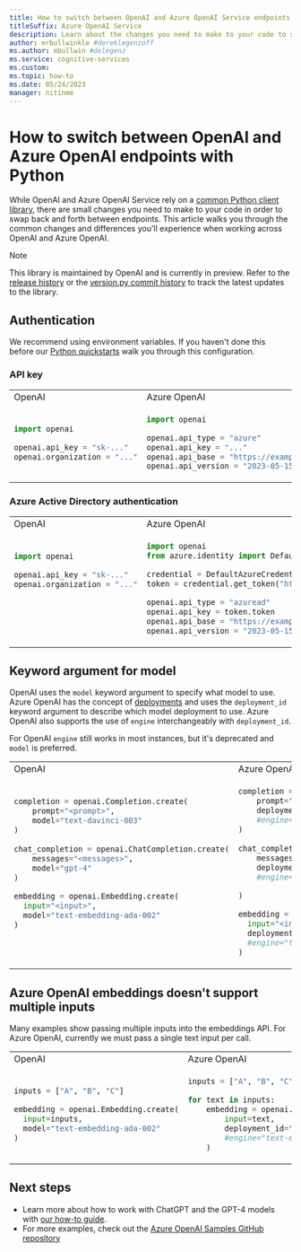 ```yaml
---
title: How to switch between OpenAI and Azure OpenAI Service endpoints with Python
titleSuffix: Azure OpenAI Service
description: Learn about the changes you need to make to your code to swap back and forth between OpenAI and Azure OpenAI endpoints.
author: mrbullwinkle #dereklegenzoff
ms.author: mbullwin #delegenz
ms.service: cognitive-services
ms.custom: 
ms.topic: how-to
ms.date: 05/24/2023
manager: nitinme
---
```


# How to switch between OpenAI and Azure OpenAI endpoints with Python

While OpenAI and Azure OpenAI Service rely on a [common Python client library](https://github.com/openai/openai-python), there are small changes you need to make to your code in order to swap back and forth between endpoints. This article walks you through the common changes and differences you'll experience when working across OpenAI and Azure OpenAI.

> [!NOTE]
> This library is maintained by OpenAI and is currently in preview. Refer to the [release history](https://github.com/openai/openai-python/releases) or the [version.py commit history](https://github.com/openai/openai-python/commits/main/openai/version.py) to track the latest updates to the library.

## Authentication

We recommend using environment variables. If you haven't done this before our [Python quickstarts](../quickstart.md) walk you through this configuration.

### API key

<table>
<tr>
<td> OpenAI </td> <td> Azure OpenAI </td>
</tr>
<tr>
<td>

```python
import openai

openai.api_key = "sk-..."
openai.organization = "..."


```

</td>
<td>

```python
import openai

openai.api_type = "azure"
openai.api_key = "..."
openai.api_base = "https://example-endpoint.openai.azure.com"
openai.api_version = "2023-05-15"  # subject to change
```

</td>
</tr>
</table>

### Azure Active Directory authentication

<table>
<tr>
<td> OpenAI </td> <td> Azure OpenAI </td>
</tr>
<tr>
<td>

```python
import openai

openai.api_key = "sk-..."
openai.organization = "..."






```

</td>
<td>

```python
import openai
from azure.identity import DefaultAzureCredential

credential = DefaultAzureCredential()
token = credential.get_token("https://cognitiveservices.azure.com/.default")

openai.api_type = "azuread"
openai.api_key = token.token
openai.api_base = "https://example-endpoint.openai.azure.com"
openai.api_version = "2023-05-15"  # subject to change
```

</td>
</tr>
</table>

## Keyword argument for model

OpenAI uses the `model` keyword argument to specify what model to use. Azure OpenAI has the concept of [deployments](/azure/cognitive-services/openai/how-to/create-resource?pivots=web-portal#deploy-a-model) and uses the `deployment_id` keyword argument to describe which model deployment to use. Azure OpenAI also supports the use of `engine` interchangeably with `deployment_id`.

For OpenAI `engine` still works in most instances, but it's deprecated and `model` is preferred.

<table>
<tr>
<td> OpenAI </td> <td> Azure OpenAI </td>
</tr>
<tr>
<td>

```python
completion = openai.Completion.create(
    prompt="<prompt>",
    model="text-davinci-003"
)
  
chat_completion = openai.ChatCompletion.create(
    messages="<messages>",
    model="gpt-4"
)

embedding = openai.Embedding.create(
  input="<input>",
  model="text-embedding-ada-002"
)




```

</td>
<td>

```python
completion = openai.Completion.create(
    prompt="<prompt>",
    deployment_id="text-davinci-003"
    #engine="text-davinci-003" 
)
  
chat_completion = openai.ChatCompletion.create(
    messages="<messages>",
    deployment_id="gpt-4"
    #engine="gpt-4"

)

embedding = openai.Embedding.create(
  input="<input>",
  deployment_id="text-embedding-ada-002"
  #engine="text-embedding-ada-002"
)
```

</td>
</tr>
</table>

## Azure OpenAI embeddings doesn't support multiple inputs

Many examples show passing multiple inputs into the embeddings API. For Azure OpenAI, currently we must pass a single text input per call.

<table>
<tr>
<td> OpenAI </td> <td> Azure OpenAI </td>
</tr>
<tr>
<td>

```python
inputs = ["A", "B", "C"]

embedding = openai.Embedding.create(
  input=inputs,
  model="text-embedding-ada-002"
)


```

</td>
<td>

```python
inputs = ["A", "B", "C"]

for text in inputs:
    embedding = openai.Embedding.create(
        input=text,
        deployment_id="text-embedding-ada-002"
        #engine="text-embedding-ada-002"
    )
```

</td>
</tr>
</table>

## Next steps

* Learn more about how to work with ChatGPT and the GPT-4 models with [our how-to guide](../how-to/chatgpt.md).
* For more examples, check out the [Azure OpenAI Samples GitHub repository](https://aka.ms/AOAICodeSamples)